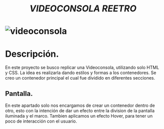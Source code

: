 <h1 align="center"> <em>VIDEOCONSOLA REETRO</em><h1/>

![videoconsola](https://user-images.githubusercontent.com/122813777/215424492-d6ed1074-cbcc-4956-9c61-810c8f182174.png)


# Descripción.
  
En este proyecto se busco replicar una Videoconsola, utilizando solo HTML y CSS. La idea es realizarla dando estilos y formas a los contenedores. Se creo un contenedor principal el cual fue dividido en diferentes secciones.
  
  ## Pantalla.
  
  En este apartado solo nos encargamos de crear un contenedor dentro de otro, esto con la intención de dar un efecto entre la division de la pantalla iluminada y el marco.
  Tambien aplicamos un efecto Hover, para tener un poco de interacción con el usuario. 

